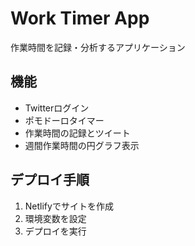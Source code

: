 # Work Timer App

作業時間を記録・分析するアプリケーション

## 機能
- Twitterログイン
- ポモドーロタイマー
- 作業時間の記録とツイート
- 週間作業時間の円グラフ表示

## デプロイ手順
1. Netlifyでサイトを作成
2. 環境変数を設定
3. デプロイを実行

